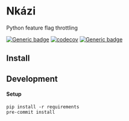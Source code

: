 # Nkázi
Python feature flag throttling

[![Generic badge](https://img.shields.io/badge/python-3.7+-blue.svg)](https://shields.io/)
[![codecov](https://codecov.io/gh/kbeauregard/nkazi/branch/master/graph/badge.svg)](https://codecov.io/gh/kbeauregard/nkazi)
[![Generic badge](https://img.shields.io/badge/code%20style-black-black.svg)](https://github.com/psf/black)


## Install


## Development

#### Setup

```
pip install -r requirements
pre-commit install
```
